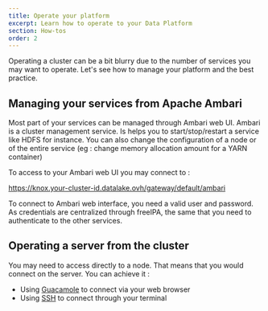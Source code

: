 ```yaml
---
title: Operate your platform
excerpt: Learn how to operate to your Data Platform
section: How-tos
order: 2
---
```


Operating a cluster can be a bit blurry due to the number of services
you may want to operate. Let's see how to manage your platform and the
best practice.


Managing your services from Apache Ambari
-----------------------------------------

Most part of your services can be managed through Ambari web UI. Ambari
is a cluster management service.
Is helps you to start/stop/restart a service like HDFS for instance.
You can also change the configuration of a node or
of the entire service (eg : change memory allocation amount for a YARN container)

To access to your Ambari web UI you may connect to :

https://knox.your-cluster-id.datalake.ovh/gateway/default/ambari

To connect to Ambari web interface, you need a valid user and password.
As credentials are centralized through freeIPA,  the same that you need to authenticate to the other services.


Operating a server from the cluster
-----------------------------------

You may need to access directly to a node. That means that you would
connect on the server. You can achieve it :

- Using [Guacamole](../connect-using-guacamole/guide.en-gb.md) to connect via your web browser
- Using [SSH](../connect-using-ssh/guide.en-gb.md) to connect through your terminal
